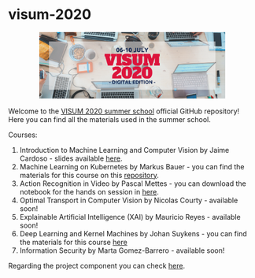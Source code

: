 # visum-2020
<p align="center">
  <img src='banner_digital edition.png', width="75%">
</p>

Welcome to the [VISUM 2020 summer school](http://visum.inesctec.pt) official GitHub repository!  
Here you can find all the materials used in the summer school.

Courses:
1. Introduction to Machine Learning and Computer Vision by Jaime Cardoso - slides available [here](intro_ml_and_cv/presentation.pdf).
2. Machine Learning on Kubernetes by Markus Bauer - you can find the materials for this course on this [repository](https://github.com/mbu93/visum-talk).
3. Action Recognition in Video by Pascal Mettes - you can download the notebook for the hands on session in [here](action_recogn/Action_Recognition_in_Video.ipynb).
4. Optimal Transport in Computer Vision by Nicolas Courty - available soon!
5. Explainable Artificial Intelligence (XAI) by Mauricio Reyes - available soon!
6. Deep Learning and Kernel Machines by Johan Suykens - you can find the materials for this course [here](https://github.com/visum-summerschool/visum-2020/tree/master/dl_km)
7. Information Security by Marta Gomez-Barrero - available soon!

Regarding the project component you can check [here](https://github.com/visum-summerschool/visum-competition2020).
